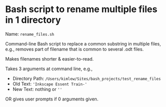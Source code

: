 # Bash script to rename multiple files in 1 directory

Name: `rename_files.sh`

Command-line Bash script to replace a common substring in multiple files, 
e.g., removes part of filename that is common to several .odt files.

Makes filenames shorter & easier-to-read. 

Takes 3 arguments at command line, e.g.,
- Directory Path: `/Users/kimlew/Sites/bash_projects/test_rename_files`
- Old Text: `'Inkscape Essent Train-'`
- New Text: nothing or `''`

OR gives user prompts if 0 arguments given.
